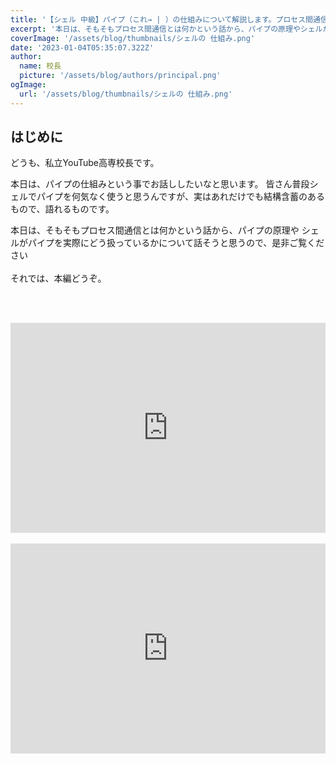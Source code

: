 ```yaml
---
title: '【シェル 中級】パイプ（これ→ | ）の仕組みについて解説します。プロセス間通信'
excerpt: '本日は、そもそもプロセス間通信とは何かという話から、パイプの原理やシェルがパイプを実際にどう扱っているかについて話そうと思うので、是非ご覧ください。'
coverImage: '/assets/blog/thumbnails/シェルの 仕組み.png'
date: '2023-01-04T05:35:07.322Z'
author:
  name: 校長
  picture: '/assets/blog/authors/principal.png'
ogImage:
  url: '/assets/blog/thumbnails/シェルの 仕組み.png'
---
```

## はじめに
どうも、私立YouTube高専校長です。

本日は、パイプの仕組みという事でお話ししたいなと思います。
皆さん普段シェルでパイプを何気なく使うと思うんですが、実はあれだけでも結構含蓄のあるもので、語れるものです。

本日は、そもそもプロセス間通信とは何かという話から、パイプの原理や
シェルがパイプを実際にどう扱っているかについて話そうと思うので、是非ご覧ください
<br/><br/>
それでは、本編どうぞ。

<br/><br/>
<div style="position: relative; height:0px; width: 100%; padding-top: 66.6666%;">
  <iframe src="https://onedrive.live.com/embed?resid=BE72E3BA9ED96E94%211220&amp;authkey=!AD4hvd5Ymg6cXEQ&amp;em=2&amp;wdAr=1.7777777777777777" width="560px" height="315px" frameborder="0" style="position: absolute; top: 0; left: 0; width: 100%; height: 100%;" >これは、<a target="_blank" href="https://office.com/webapps">Office</a> の機能を利用した、<a target="_blank" href="https://office.com">Microsoft Office</a> の埋め込み型のプレゼンテーションです。</iframe>
</div>
<br/>
<div style="position: relative; height:0px; width: 100%; padding-top: 66.6666%;">
  <iframe width="560" height="315" src="https://www.youtube.com/embed/IiUoaDhkwUU?enablejsapi=1" title="YouTube video player" frameborder="0" style="position: absolute; top: 0; left: 0; width: 100%; height: 100%;" allow="accelerometer; autoplay; clipboard-write; encrypted-media; gyroscope; picture-in-picture; web-share" allowfullscreen></iframe>
</div>